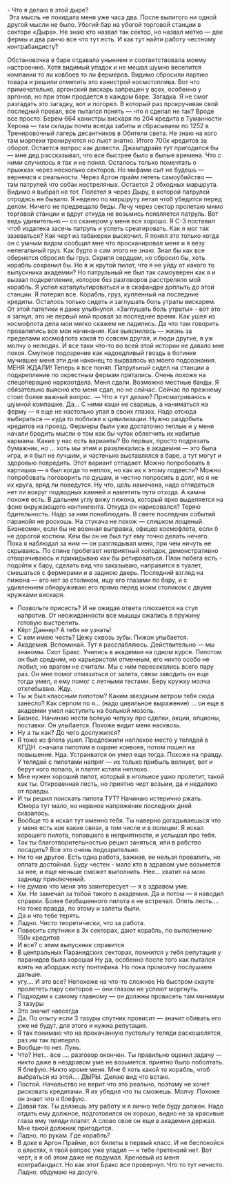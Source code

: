 
\- Что я делаю в этой дыре?  
&nbsp;Эта мысль не покидала меня уже часа два.
После выпитого ни одной другой мысли не было. Убогий бар на убогой торговой станции в секторе «Дыра». Не знаю кто назвал так сектор, но назвал метко — две фермы и два ранчо все что тут есть. И как тут найти работу честному контрабандисту?


Обстановочка в баре отдавала унынием и соответствовала моему настроению. Хотя видимый упадок и не мешал шумно веселится компании то ли ковбоев то ли фермеров. Видимо сбросили партию товара и решили отметить это канистрой космотоплива. Вот что примечательно, аргонский вискарь запрещен у всех, особенно у аргонов, но при этом продается в каждом баре. Загадка. 
Я не смог разгадать это загадку, вот и погорел. 
В который раз прокручивая свой последний провал, все пытался понять — что я сделал не так?
Вроде все просто. Берем 664 канистры вискаря по 204 кредита в Туманности Херона — там склады почти всегда забиты и сбрасываем по 1252 в Тренировочный лагерь десантников в Обители света. Не знаю на кого там морпехи тренируются но пьют знатно. Итого 700к кредитов за оборот. Остается вопрос как довести. Джампдрайв тут пригодился бы — мне дед рассказывал, что все быстрее было в былые времена. Что с ними случилось я так и не понял. Осталось только помечтать о прыжках через несколько секторов. Но мифами сыт не будешь — вернемся к реальности. Через Аргон прайм лететь самоубийство — там патрулей что собак нестреляных.
Остается 2 обходных маршрута. Видимо я выбрал не тот. Полетел я через Дыру, в которой патрулей отродясь не бывало. Я неделю по маршруту летал чтоб убедится перед делом. Ничего не предвещало беды. Лечу через сектор пролетаю мимо торговой станции и вдруг откуда не возьмись появляется патруль. Вот ведь удивительно — со сканером у меня все хорошо. Я С-3 поставил чтоб издалека засечь патруль и успеть среагировать. Как я мог так зазеваться? Как черт из табакерки выскочил. Я понял это только когда он с умным видом сообщил мне что просканировал меня и я везу нелегальный груз. Как будто я сам этого не знаю. Знал бы как все обернется сбросил бы груз. Скрипя сердцем, но сбросил бы, хоть корабль сохранил бы. Но я ж крутой пилот, что я не уйду от какого то выпускника академии? Но патрульный не был так самоуверен как я и вызвал подкрепление, которое без разговоров расстреляло мой корабль. Я успел катапультироваться и в скафандре доплыть до этой станции. Я потерял все. Корабль, груз, купленный на последние кредиты. Осталось только сидеть и заглушать боль утраты вискарем. От этой патетики я даже улыбнулся. «Заглушать боль утраты» - вот это я загнул, это не первый мой провал за последнее время. Как ушел из космофлота дела мои мягко скажем не ладились. Да что там говорить провалились все мои начинания. Как выяснилось — жизнь за пределами космофлота какая то совсем другая, и люди другие, я уж молчу о нелюдях. 
И все таки что-то во всей этой истории не давало мне покоя. Смутное подозрение как надоедливый гвоздь в ботинке мучившее меня эти дни наконец то вырвалось из моего подсознания. МЕНЯ ЖДАЛИ!
Теперь я все понял. Патрульный сидел на станции а подкрепление по окрестным фермам прятались.
Очень похоже на спецоперацию наркоотдела. Меня сдали. Возможно местные банды. Я обязательно выясню кто меня сдал, но не сейчас. Сейчас по прежнему стоит более важный вопрос.
— Что я тут делаю?
Присматриваюсь к шумной компашке. Да… С ними каши не сваришь, а наниматься на ферму — я еще не настолько упал в своих глазах. Надо отсюда выбираться — куда то поближе к цивилизации. Нужно раздобыть кредитов на проезд. Фермеры были уже достаточно теплые и у меня начали бродить мысли о том как бы чуток облегчить их набитые карманы. Какие у нас есть варианты? Во первых, просто подрезать бумажник, но … хоть мы этим и развлекались в академии — это была игра, и я был не лучшим, и частенько выставлялся в баре, а тут могут и здоровью повредить. Этот вариант отпадает. Можно попробовать в картишки — я был когда то неплох, но как их к этому подвести? Можно попробовать поговорить по душам, и честно попросить в долг, но я не их круга, вряд ли поведутся. Ну что, цель намечена, надо оглядеться нет ли вокруг подводных камней и наметить пути отхода. А камни похоже есть. В дальнем углу вижу пижона, который ярко выделяется на фоне окружающего контингента. Откуда он нарисовался? Теряю бдительность. Надо за ним понаблюдать. В свете последних событий паранойя не роскошь. На стукача не похож — слишком лощеный. Бизнесмен, если бы не военная выправка, офицер космофлота, если б не дорогой костюм. Кем бы он не был тут ему точно делать нечего. Пока я наблюдал за ним — он разглядывал меня, при чем ничуть не скрываясь. По спине пробегает неприятный холодок, демонстративно отворачиваюсь и прикидываю как бы ретироваться. План побега есть - подойти к бару, сделать вид что заказываю, направится в туалет, смешаться с фермерами и в заднюю дверь. Последний взгляд на пижона — его нет за столиком, ищу его глазами по бару, и с удивлением обнаруживаю его прямо перед моим столиком с двумя кружками вискаря.
- Позвольте присесть? И не ожидая ответа плюхается на стул напротив.
От неожиданности все мышцы сжались в пружину готовую выстрелить.
- Кёрт Даннер? А тебя не узнать! 
- С кем имею честь? Цежу сквозь зубы.
Пижон улыбается.
- Академия. Вспоминай. 
Тут я расслабляюсь. Действительно — мы знакомы. Скот Бракс.
Учились в академии на одном курсе. Пилотом он был средним, но карьеристом отменным, его никто особо не любил, но врагом не считали. Мы с ним пересекались всего пару раз. Он мне помог отмазаться от залета, связи заводить он еще тогда умел, я ему помог с летными тестами. 
Беру кружку молча отхлебываю. Жду. 
- Ты ж был классным пилотом? Каким звездным ветром тебя сюда занесло?
Как серпом по я… (надо цивильное выражение) … он еще в академии умел наступить на больной мозоль.
- Бизнес. Начинаю нести всякую чепуху про сделки, акции, опционы, поставки.
Он улыбается. Похоже видит меня насквозь.
- Ну а ты как? До чего дослужился?
- Я тоже из флота ушел. Предложили неплохое место у телядей в КПДН. сначала пилотом в охране конвоев, потом пошел на повышение.
Нда. Устраиватся он умел еще тогда. Похоже на правду. У телядей с пилотами напряг — их только прибыль волнует, вот и берут кого попало, и платят кстати неплохо. 
- Мне нужен хороший пилот, который в игольное ушко пролетит, такой как ты.
Откровенная лесть, но приятно черт возьми, да и недалеко от правды.
- И ты решил поискать пилота ТУТ? Начинаю истерично ржать. Юмора тут мало, но нервное напряжение последних дней сказалось.
- Вообще то я искал тут именно тебя. Ты наверно догадываешься что у меня есть кое какие связи, в том числе и в полиции. Я искал хорошего пилота, попавшего в неприятности, и услышал про тебя.
- Так ты благотворительностью решил заняться, или в рабство посадить? Все это очень подозрительно.
- Ни то ни другое. Есть одна работа, важная, ее нельзя провалить, но оплата достойная. Буду честен - мало кто в здравом уме возьмется за нее, и еще меньше сможет выполнить.
Нее… хватит на мою задницу приключений.
- Не думаю что меня это заинтересует — я в здравом уме. 
- Хм. Не замечал за тобой такого в академии. Да и потом — я наводил справки. Более безбашенного пилота я не встречал.
Опять лесть…. Но тоже правда, по этому и залеты были.
- Да и что тебе терять.
- Ладно. Чисто теоретически, что за работа.
- Повесить спутники в 3х секторах, дают корабль, по выполнению 150к кредитов
- И все? с этим выпускник справится
- В центральных Паранидских секторах, помнится у тебя репутация у паранидов была хорошая
Ну да, особенно после того как пытался взять на абордаж яхту понтифика. Но пока промолчу послушаем дальше. 
- угу…. И это все? Непохоже на что-то сложное
На быстром скауте пролететь пару секторов — они глазом не успеют моргнуть.
- Подходим к самому главному — он должны провисеть там минимум 3 тазуры
- Это значит навсегда
- Да. По опыту если 3 тазуры спутник провисит — значит сбивать его уже не будут, для этого и нужна репутация.
- Я так понимаю что на прокачанную пустельгу теляди раскошелятся, раз им так приперло.
- Вообще-то нет. Лунь.
- Что? Нет... все …. разговор окончен. Ты правильно оценил задачу — никто даже в нездравом уме не возьмется. приятно было поболтать.
Я блефую. Никто кроме меня.
Мне б хоть какой то корабль, чтоб выбраться из этой…. ДЫРЫ.
Делаю вид что встаю.
- Постой. Начальство не верит что это реально, поэтому не хочет рисковать кредитами. Я их убедил что ты сможешь.
Молчу.
Похоже он знает что я блефую.
- Давай так. Ты делаешь эту работу и я лично тебе буду должен.
Надо отдать ему должное, подготовился он хорошо, видно не за красивые глаза ему теляди платят. А слово свое он еще в академии держал. Мне такой должник пригодится.
- Ладно, по рукам. Где корабль?
- В доке в Аргон Прайме, вот билеты в первый класс. И не беспокойся о властях, я твой вопрос уже уладил — к тебе претензий нет.
Вот черт, а я об этом даже не подумал. Хреновый из меня контрабандист. Но как этот Бракс все провернул. Что то тут нечисто. Ладно, обдумаю на досуге.


